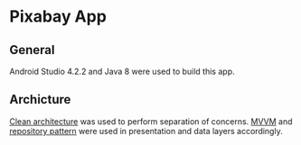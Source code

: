 # Pixabay App



## General
Android Studio 4.2.2 and Java 8 were used to build this app.


## Archicture

[Clean architecture](https://blog.cleancoder.com/uncle-bob/2012/08/13/the-clean-architecture.html) was used to perform separation of concerns.
[MVVM](https://en.wikipedia.org/wiki/Model–view–viewmodel) and 
[repository pattern](https://developer.android.com/jetpack/guide) were used in presentation 
and data layers accordingly. 

